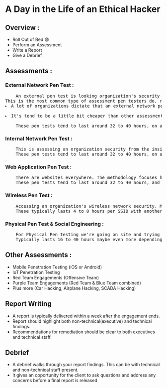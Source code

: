 # A Day in the Life of an Ethical Hacker

## Overview :
- Roll Out of Bed :smile:
- Perform an Assessment
- Write a Report
- Give a Debrief

## Assessments :
### External Network Pen Test :
<pre>
    An external pen test is looking organization's security from the outside. This methodology is based on <strong>OSINT - Open-Source Intelligence</strong>. Gathering data or intel about an organization. Who are their employees, what is their email format? Have they ever been involved in a breach? Can we find out what passwords were in those breaches? Can we collect data and then use it against that organization to breach a login panel or breach the VPN or get into an area where we otherwise would not be allowed into?
This is the most common type of assessment pen testers do, reasons:
<li>A lot of organizations dictate that an external network pen test must be performed annually.</li>
<li>It's tend to be a little bit cheaper than other assessments.</li>
    These pen tests tend to last around 32 to 40 hours, on an average though if you hae a very large engagement, that can go a lot longer. Minimum 8 to 16 hours for small organization. Another 8 to 16 hours for <strong>report writing</strong>.
</pre>

### Internal Network Pen Test :
<pre>
    This is assessing an organization security from the inside of the network. This means we somehow breached the perimeter. Perhaps we sent an phishing email and somebody opened our email, clicked on our link, and now we're inside the network. Now, the methodology for internal penetration test focuses heavily on active directory. If you don't know what active directory attacks are, you absolutely need to learn those to be a <strong>Successful Internal Penetration Tester</strong>. And it's one of those things that majority of the organizations that are out there use. Of the Fortune 500 companies use active directory in their environments. Nearly 99% organizations use active directory environment.
    These pen tests tend to last around 32 to 40 hours, on an average though if you hae a very large engagement, that can go a lot longer. Minimum 16 to 24 hours for very small organization not less than this. Another 8 to 16 hours for <strong>report writing</strong>.
</pre>

### Web Application Pen Test :
<pre>
    There are websites everywhere. The methodology focuses heavily on web-based attacks, and <strong>OWASP - Open Worldwide Application Security Project</strong> testing guidelines.
    These pen tests tend to last around 32 to 40 hours, and that is pretty much the minimum, that can go a lot longer. Another 8 to 16 hours for <strong>report writing</strong>.
</pre>


### Wireless Pen Test :
<pre>
    Accessing an organization's wireless network security. Methodology depends on wireless type being used (guest vs WPA2-PSK vs WPA2 Enterprise)
    These typically lasts 4 to 8 hours per SSID with another 2  to 4 hours for <strong>report writing</strong>.
</pre>

### Physical Pen Test & Social Engineering :
<pre>
    For Physical Pen testing we're going on site and trying to break into the building. That can be through cloning badges, that can be through social engineering, that can be through picking locks. The methodology depends on what we're up against, and it also depends on the client goal. Other side there is a pure Social Engineering, doing something like a fishing campaign against an organization, and we might actually do a fishing campaign in with an external pen test. So we might combine those together, though often they're left apart. Sometimes we do vishing campaign where we call people and we say, Hey, I'm from IT, can you give me the code I just sent you to your account. Same with smishing campaign.
    Typically lasts 16 to 40 hours maybe even more depending on the engagement you're on. Plus another 4 to 8  hours for <strong>report writing</strong>.
</pre>

## Other Assessments :
- Mobile Penetration Testing (iOS or Android)
- IoT Penetration Testing
- Red Team Engagements (Offensive Team)
- Purple Team Engagements (Red Team & Blue Team combined)
- Plus more  (Car Hacking, Airplane Hacking, SCADA Hacking)

## Report Writing
- A report is typically delivered within a week after the engagement ends.
- Report should highlight both non-technical(executive) and technical findings.
- Recommendations for remediation should be clear to both executives and technical staff.

## Debrief
- A debrief walks through your report findings. This can be with technical and non-technical staff present.
- It gives an opportunity for the client to ask questions and address any concerns before a final report is released